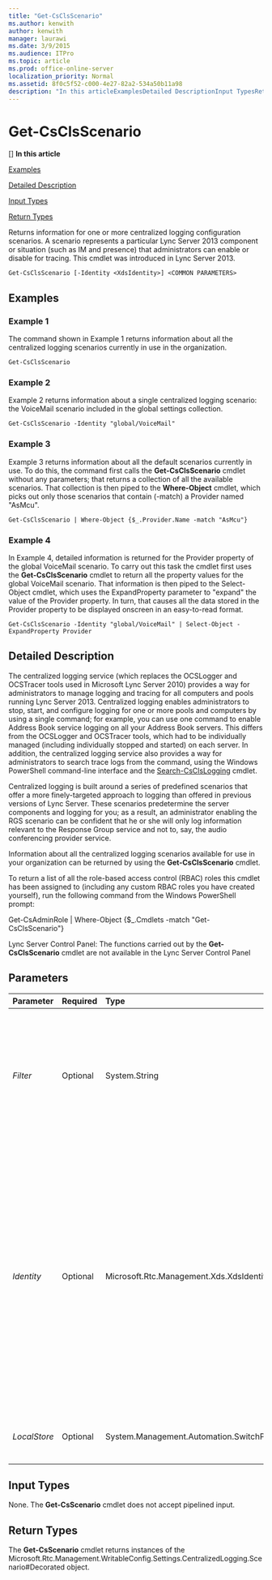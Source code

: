 ```yaml
---
title: "Get-CsClsScenario"
ms.author: kenwith
author: kenwith
manager: laurawi
ms.date: 3/9/2015
ms.audience: ITPro
ms.topic: article
ms.prod: office-online-server
localization_priority: Normal
ms.assetid: 8f0c5f52-c000-4e27-82a2-534a50b11a98
description: "In this articleExamplesDetailed DescriptionInput TypesReturn Types"
---
```


# Get-CsClsScenario
[]
 **In this article**
  
[Examples](#Examples)
  
[Detailed Description](#DetailedDescription)
  
[Input Types](#InputTypes)
  
[Return Types](#ReturnTypes)
  
Returns information for one or more centralized logging configuration scenarios. A scenario represents a particular Lync Server 2013 component or situation (such as IM and presence) that administrators can enable or disable for tracing. This cmdlet was introduced in Lync Server 2013.
  
```
Get-CsClsScenario [-Identity <XdsIdentity>] <COMMON PARAMETERS>
```

## Examples
<a name="Examples"> </a>

### Example 1

The command shown in Example 1 returns information about all the centralized logging scenarios currently in use in the organization.
  
```
Get-CsClsScenario
```

### Example 2

Example 2 returns information about a single centralized logging scenario: the VoiceMail scenario included in the global settings collection.
  
```
Get-CsClsScenario -Identity "global/VoiceMail"
```

### Example 3

Example 3 returns information about all the default scenarios currently in use. To do this, the command first calls the **Get-CsClsScenario** cmdlet without any parameters; that returns a collection of all the available scenarios. That collection is then piped to the **Where-Object** cmdlet, which picks out only those scenarios that contain (-match) a Provider named "AsMcu". 
  
```
Get-CsClsScenario | Where-Object {$_.Provider.Name -match "AsMcu"}
```

### Example 4

In Example 4, detailed information is returned for the Provider property of the global VoiceMail scenario. To carry out this task the cmdlet first uses the **Get-CsClsScenario** cmdlet to return all the property values for the global VoiceMail scenario. That information is then piped to the Select-Object cmdlet, which uses the ExpandProperty parameter to "expand" the value of the Provider property. In turn, that causes all the data stored in the Provider property to be displayed onscreen in an easy-to-read format. 
  
```
Get-CsClsScenario -Identity "global/VoiceMail" | Select-Object -ExpandProperty Provider
```

## Detailed Description
<a name="DetailedDescription"> </a>

The centralized logging service (which replaces the OCSLogger and OCSTracer tools used in Microsoft Lync Server 2010) provides a way for administrators to manage logging and tracing for all computers and pools running Lync Server 2013. Centralized logging enables administrators to stop, start, and configure logging for one or more pools and computers by using a single command; for example, you can use one command to enable Address Book service logging on all your Address Book servers. This differs from the OCSLogger and OCSTracer tools, which had to be individually managed (including individually stopped and started) on each server. In addition, the centralized logging service also provides a way for administrators to search trace logs from the command, using the Windows PowerShell command-line interface and the [Search-CsClsLogging](search-csclslogging.md) cmdlet. 
  
Centralized logging is built around a series of predefined scenarios that offer a more finely-targeted approach to logging than offered in previous versions of Lync Server. These scenarios predetermine the server components and logging for you; as a result, an administrator enabling the RGS scenario can be confident that he or she will only log information relevant to the Response Group service and not to, say, the audio conferencing provider service.
  
Information about all the centralized logging scenarios available for use in your organization can be returned by using the **Get-CsClsScenario** cmdlet. 
  
To return a list of all the role-based access control (RBAC) roles this cmdlet has been assigned to (including any custom RBAC roles you have created yourself), run the following command from the Windows PowerShell prompt:
  
Get-CsAdminRole | Where-Object {$_.Cmdlets -match "Get-CsClsScenario"}
  
Lync Server Control Panel: The functions carried out by the **Get-CsClsScenario** cmdlet are not available in the Lync Server Control Panel 
  
## Parameters
<a name="DetailedDescription"> </a>

|**Parameter**|**Required**|**Type**|**Description**|
|:-----|:-----|:-----|:-----|
| _Filter_ <br/> |Optional  <br/> |System.String  <br/> |Enables you to use wildcards in order to return one or scenarios. For example, to return all the HybridVoice scenarios, regardless of the scope where these scenarios have been configured, use this syntax:  <br/> -Filter "\*HybridVoice\*"  <br/> You cannot use both the Identity parameter and the Filter parameter in the same command.  <br/> |
| _Identity_ <br/> |Optional  <br/> |Microsoft.Rtc.Management.Xds.XdsIdentity  <br/> |Unique identifier of the scenario to be returned. A scenario consists of two parts: the scope where the scenario is configured (that is, the collection of centralized logging configuration settings where the scenario can be found) and the scenario name. For example:  <br/> -Identity "site:Redmond/AddressBook"  <br/> You can also specify just the scenario scope; for example:  <br/> -Identity "site:Redmond"  <br/> In that case, all the scenarios configured for use on the Redmond site will be returned.  <br/> If this parameter is not specified then the **Get-CsClsScenario** cmdlet will return information about all your centralized logging scenarios.  <br/> |
| _LocalStore_ <br/> |Optional  <br/> |System.Management.Automation.SwitchParameter  <br/> |Retrieves the scenario data from the local replica of the Central Management store rather than from the Central Management store itself.  <br/> |
   
## Input Types
<a name="InputTypes"> </a>

None. The **Get-CsScenario** cmdlet does not accept pipelined input. 
  
## Return Types
<a name="ReturnTypes"> </a>

The **Get-CsScenario** cmdlet returns instances of the Microsoft.Rtc.Management.WritableConfig.Settings.CentralizedLogging.Scenario#Decorated object. 
  


